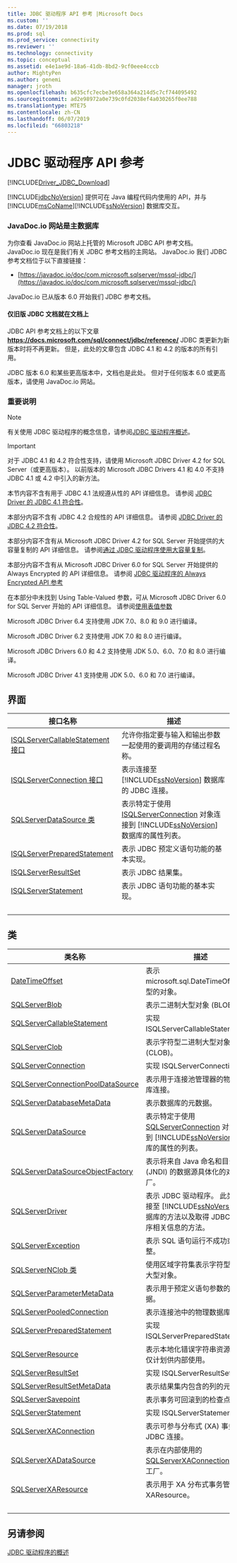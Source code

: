 ```yaml
---
title: JDBC 驱动程序 API 参考 |Microsoft Docs
ms.custom: ''
ms.date: 07/19/2018
ms.prod: sql
ms.prod_service: connectivity
ms.reviewer: ''
ms.technology: connectivity
ms.topic: conceptual
ms.assetid: e4e1ae9d-18a6-41db-8bd2-9cf0eee4cccb
author: MightyPen
ms.author: genemi
manager: jroth
ms.openlocfilehash: b635cfc7ecbe3e658a364a214d5c7cf744095492
ms.sourcegitcommit: ad2e98972a0e739c0fd2038ef4a030265f0ee788
ms.translationtype: MTE75
ms.contentlocale: zh-CN
ms.lasthandoff: 06/07/2019
ms.locfileid: "66803218"
---
```

# <a name="jdbc-driver-api-reference"></a>JDBC 驱动程序 API 参考

[!INCLUDE[Driver_JDBC_Download](../../../includes/driver_jdbc_download.md)]

[!INCLUDE[jdbcNoVersion](../../../includes/jdbcnoversion_md.md)] 提供可在 Java 编程代码内使用的 API，并与 [!INCLUDE[msCoName](../../../includes/msconame_md.md)][!INCLUDE[ssNoVersion](../../../includes/ssnoversion-md.md)] 数据库交互。



### <a name="javadocio-website-is-primary"></a>JavaDoc.io 网站是主数据库

为你查看 JavaDoc.io 网站上托管的 Microsoft JDBC API 参考文档。 JavaDoc.io 现在是我们有关 JDBC 参考文档的主网站。 JavaDoc.io 我们 JDBC 参考文档位于以下直接链接：

- [https://javadoc.io/doc/com.microsoft.sqlserver/mssql-jdbc/](https://javadoc.io/doc/com.microsoft.sqlserver/mssql-jdbc/)

JavaDoc.io 已从版本 6.0 开始我们 JDBC 参考文档。

#### <a name="only-legacy-jdbc-documentation-is-here-on-docs"></a>仅旧版 JDBC 文档就在文档上

JDBC API 参考文档上的以下文章 **https://docs.microsoft.com/sql/connect/jdbc/reference/** JDBC 类更新为新版本时将不再更新。 但是，此处的文章包含 JDBC 4.1 和 4.2 的版本的所有引用。

JDBC 版本 6.0 和某些更高版本中，文档也是此处。 但对于任何版本 6.0 或更高版本，请使用 JavaDoc.io 网站。



### <a name="important-notes"></a>重要说明

> [!NOTE]  
>  有关使用 JDBC 驱动程序的概念信息，请参阅[JDBC 驱动程序概述](../../../connect/jdbc/overview-of-the-jdbc-driver.md)。  
  
> [!IMPORTANT]  
>  对于 JDBC 4.1 和 4.2 符合性支持，请使用 Microsoft JDBC Driver 4.2 for SQL Server（或更高版本）。 以前版本的 Microsoft JDBC Drivers 4.1 和 4.0 不支持 JDBC 4.1 或 4.2 中引入的新方法。  
>   
>  本节内容不含有用于 JDBC 4.1 法规遵从性的 API 详细信息。 请参阅 [JDBC Driver 的 JDBC 4.1 符合性](../../../connect/jdbc/jdbc-4-1-compliance-for-the-jdbc-driver.md)。  
>   
>  本部分内容不含有 JDBC 4.2 合规性的 API 详细信息。 请参阅 [JDBC Driver 的 JDBC 4.2 符合性](../../../connect/jdbc/jdbc-4-2-compliance-for-the-jdbc-driver.md)。  
>   
>  本部分内容不含有从 Microsoft JDBC Driver 4.2 for SQL Server 开始提供的大容量复制的 API 详细信息。 请参阅[通过 JDBC 驱动程序使用大容量复制](../../../connect/jdbc/using-bulk-copy-with-the-jdbc-driver.md)。  
>   
>  本部分内容不含有从 Microsoft JDBC Driver 6.0 for SQL Server 开始提供的 Always Encrypted 的 API 详细信息。 请参阅 [JDBC 驱动程序的 Always Encrypted API 参考](../../../connect/jdbc/always-encrypted-api-reference-for-the-jdbc-driver.md)  
>   
>  在本部分中未找到 Using Table-Valued 参数，可从 Microsoft JDBC Driver 6.0 for SQL Server 开始的 API 详细信息。 请参阅[使用表值参数](../../../connect/jdbc/using-table-valued-parameters.md)  
>   
>  Microsoft JDBC Driver 6.4 支持使用 JDK 7.0、8.0 和 9.0 进行编译。  
>   
>  Microsoft JDBC Driver 6.2 支持使用 JDK 7.0 和 8.0 进行编译。  
>   
>  Microsoft JDBC Drivers 6.0 和 4.2 支持使用 JDK 5.0、6.0、7.0 和 8.0 进行编译。  
>   
>  Microsoft JDBC Driver 4.1 支持使用 JDK 5.0、6.0 和 7.0 进行编译。  



## <a name="interfaces"></a>界面  
  
|接口名称|描述|  
|--------------------|-----------------|  
|[ISQLServerCallableStatement 接口](../../../connect/jdbc/reference/isqlservercallablestatement-interface.md)|允许你指定要与输入和输出参数一起使用的要调用的存储过程名称。|  
|[ISQLServerConnection 接口](../../../connect/jdbc/reference/isqlserverconnection-interface.md)|表示连接至 [!INCLUDE[ssNoVersion](../../../includes/ssnoversion-md.md)] 数据库的 JDBC 连接。|  
|[SQLServerDataSource 类](../../../connect/jdbc/reference/sqlserverdatasource-class.md)|表示特定于使用 [ISQLServerConnection](../../../connect/jdbc/reference/sqlserverconnection-class.md) 对象连接到 [!INCLUDE[ssNoVersion](../../../includes/ssnoversion-md.md)] 数据库的属性列表。|  
|[ISQLServerPreparedStatement](../../../connect/jdbc/reference/isqlserverpreparedstatement-interface.md)|表示 JDBC 预定义语句功能的基本实现。|  
|[ISQLServerResultSet](../../../connect/jdbc/reference/isqlserverresultset-interface.md)|表示 JDBC 结果集。|  
|[ISQLServerStatement](../../../connect/jdbc/reference/isqlserverstatement-interface.md)|表示 JDBC 语句功能的基本实现。|
| &nbsp; | &nbsp; |


  
## <a name="classes"></a>类  
  
|类名称|描述|  
|----------------|-----------------|  
|[DateTimeOffset](../../../connect/jdbc/reference/datetimeoffset-class.md)|表示 microsoft.sql.DateTimeOffset 类型的对象。|  
|[SQLServerBlob](../../../connect/jdbc/reference/sqlserverblob-class.md)|表示二进制大型对象 (BLOB)。|  
|[SQLServerCallableStatement](../../../connect/jdbc/reference/sqlservercallablestatement-class.md)|实现 ISQLServerCallableStatement。|  
|[SQLServerClob](../../../connect/jdbc/reference/sqlserverclob-class.md)|表示字符型二进制大型对象 (CLOB)。|  
|[SQLServerConnection](../../../connect/jdbc/reference/sqlserverconnection-class.md)|实现 ISQLServerConnection。|  
|[SQLServerConnectionPoolDataSource](../../../connect/jdbc/reference/sqlserverconnectionpooldatasource-class.md)|表示用于连接池管理器的物理数据库连接。|  
|[SQLServerDatabaseMetaData](../../../connect/jdbc/reference/sqlserverdatabasemetadata-class.md)|表示数据库的元数据。|  
|[SQLServerDataSource](../../../connect/jdbc/reference/isqlserverdatasource-interface.md)|表示特定于使用 [SQLServerConnection](../../../connect/jdbc/reference/sqlserverconnection-class.md) 对象连接到 [!INCLUDE[ssNoVersion](../../../includes/ssnoversion-md.md)] 数据库的属性的列表。|  
|[SQLServerDataSourceObjectFactory](../../../connect/jdbc/reference/sqlserverdatasourceobjectfactory-class.md)|表示将来自 Java 命名和目录接口 (JNDI) 的数据源具体化的对象工厂。|  
|[SQLServerDriver](../../../connect/jdbc/reference/sqlserverdriver-class.md)|表示 JDBC 驱动程序。 此类包括连接至 [!INCLUDE[ssNoVersion](../../../includes/ssnoversion-md.md)] 数据库的方法以及取得 JDBC 驱动程序相关信息的方法。|  
|[SQLServerException](../../../connect/jdbc/reference/sqlserverexception-class.md)|表示 SQL 语句运行不成功或不完整。|  
|[SQLServerNClob 类](../../../connect/jdbc/reference/sqlservernclob-class.md)|使用区域字符集表示字符型二进制大型对象。|  
|[SQLServerParameterMetaData](../../../connect/jdbc/reference/sqlserverparametermetadata-class.md)|表示用于预定义语句参数的元数据。|  
|[SQLServerPooledConnection](../../../connect/jdbc/reference/sqlserverpooledconnection-class.md)|表示连接池中的物理数据库连接。|  
|[SQLServerPreparedStatement](../../../connect/jdbc/reference/sqlserverpreparedstatement-class.md)|实现 ISQLServerPreparedStatement。|  
|[SQLServerResource](../../../connect/jdbc/reference/sqlserverresource-class.md)|表示本地化错误字符串资源。 此类仅计划供内部使用。|  
|[SQLServerResultSet](../../../connect/jdbc/reference/sqlserverresultset-class.md)|实现 ISQLServerResultSet。|  
|[SQLServerResultSetMetaData](../../../connect/jdbc/reference/sqlserverresultsetmetadata-class.md)|表示结果集内包含的列的元数据。|  
|[SQLServerSavepoint](../../../connect/jdbc/reference/sqlserversavepoint-class.md)|表示事务可回滚到的检查点。|  
|[SQLServerStatement](../../../connect/jdbc/reference/sqlserverstatement-class.md)|实现 ISQLServerStatement。|  
|[SQLServerXAConnection](../../../connect/jdbc/reference/sqlserverxaconnection-class.md)|表示可参与分布式 (XA) 事务的 JDBC 连接。|  
|[SQLServerXADataSource](../../../connect/jdbc/reference/sqlserverxadatasource-class.md)|表示在内部使用的 [SQLServerXAConnection](../../../connect/jdbc/reference/sqlserverxaconnection-class.md) 的对象工厂。|  
|[SQLServerXAResource](../../../connect/jdbc/reference/sqlserverxaresource-class.md)|表示用于 XA 分布式事务管理的 XAResource。|
| &nbsp; | &nbsp; |



## <a name="see-also"></a>另请参阅  
 [JDBC 驱动程序的概述](../../../connect/jdbc/overview-of-the-jdbc-driver.md)

